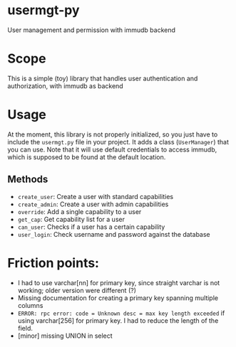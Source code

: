 # usermgt-py
User management and permission with immudb backend

# Scope

This is a simple (toy) library that handles user authentication and authorization, with immudb as backend

# Usage

At the moment, this library is not properly initialized, so you just have to include the `usermgt.py` file in your project.
It adds a class (`UserManager`) that you can use. Note that it will use default credentials to access immudb, which is supposed to be found at the default location.

## Methods

* `create_user`: Create a user with standard capabilities
* `create_admin`: Create a user with admin capabilities
* `override`: Add a single capability to a user
* `get_cap`: Get capability list for a user
* `can_user`: Checks if a user has a certain capability
* `user_login`: Check username and password against the database

# Friction points:
* I had to use varchar[nn] for primary key, since straight varchar is not working; older version were different (?)
* Missing documentation for creating a primary key spanning multiple columns
* `ERROR: rpc error: code = Unknown desc = max key length exceeded` if using varchar[256] for primary key. I had to reduce the length of the field.
* [minor] missing UNION in select
